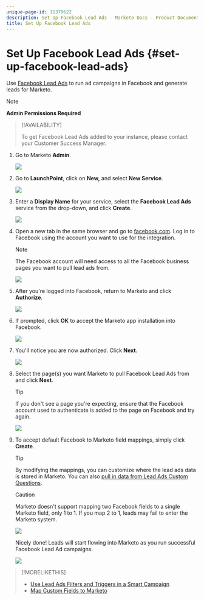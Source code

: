 ```yaml
---
unique-page-id: 11379622
description: Set Up Facebook Lead Ads - Marketo Docs - Product Documentation
title: Set Up Facebook Lead Ads
---
```


# Set Up Facebook Lead Ads {#set-up-facebook-lead-ads}

Use [Facebook Lead Ads](https://www.facebook.com/business/a/lead-ads) to run ad campaigns in Facebook and generate leads for Marketo.

>[!NOTE]
>
>**Admin Permissions Required**

>[!AVAILABILITY]
>
>To get Facebook Lead Ads added to your instance, please contact your Customer Success Manager.

1. Go to Marketo **Admin**.

   ![](assets/image2016-11-29-10-3a50-3a29.png)

1. Go to **LaunchPoint**, click on **New,** and select **New Service**.

   ![](assets/image2016-11-29-10-3a51-3a11.png)

1. Enter a **Display Name** for your service, select the **Facebook Lead Ads** service from the drop-down, and click **Create**.

   ![](assets/image2016-11-29-10-3a51-3a47.png)

1. Open a new tab in the same browser and go to [facebook.com](https://www.facebook.com). Log in to Facebook using the account you want to use for the integration.

   >[!NOTE]
   >
   >The Facebook account will need access to all the Facebook business pages you want to pull lead ads from.

   ![](assets/image2016-11-29-10-3a52-3a29.png)

1. After you're logged into Facebook, return to Marketo and click **Authorize**.

   ![](assets/image2016-11-29-10-3a52-3a51.png)

1. If prompted, click **OK** to accept the Marketo app installation into Facebook.

   ![](assets/image2016-11-29-10-3a56-3a3.png)

1. You'll notice you are now authorized. Click **Next**.

   ![](assets/image2016-11-29-10-3a56-3a28.png)

1. Select the page(s) you want Marketo to pull Facebook Lead Ads from and click **Next**.

   >[!TIP]
   >
   >If you don't see a page you're expecting, ensure that the Facebook account used to authenticate is added to the page on Facebook and try again.

   ![](assets/image2016-11-29-10-3a58-3a36.png)

1. To accept default Facebook to Marketo field mappings, simply click **Create**.

   >[!TIP]
   >
   >By modifying the mappings, you can customize where the lead ads data is stored in Marketo. You can also [pull in data from Lead Ads Custom Questions](/help/marketo/product-docs/demand-generation/facebook/set-up-facebook-lead-ads/map-custom-fields-to-marketo.md).

   >[!CAUTION]
   >
   >Marketo doesn't support mapping two Facebook fields to a single Marketo field, only 1 to 1. If you map 2 to 1, leads may fail to enter the Marketo system.

   ![](assets/image2016-11-29-11-3a0-3a2.png)

   Nicely done! Leads will start flowing into Marketo as you run successful Facebook Lead Ad campaigns.

   ![](assets/image2016-11-29-12-3a32-3a54.png)

>[!MORELIKETHIS]
>
>* [Use Lead Ads Filters and Triggers in a Smart Campaign](/help/marketo/product-docs/demand-generation/facebook/use-lead-ads-filters-and-triggers-in-a-smart-campaign.md)
>* [Map Custom Fields to Marketo](/help/marketo/product-docs/demand-generation/facebook/set-up-facebook-lead-ads/map-custom-fields-to-marketo.md)
